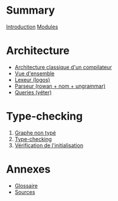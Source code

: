 # Summary

[Introduction](index.md)
[Modules](architecture/modules.md)

# Architecture

- [Architecture classique d'un compilateur](architecture/classic.md)
- [Vue d'ensemble](architecture/overview.md)
- [Lexeur (logos)](architecture/logos.md)
- [Parseur (rowan + nom + ungrammar)](architecture/parsing.md)
- [Queries (yéter)]()

# Type-checking

1. [Graphe non typé]()
2. [Type-checking]()
3. [Vérification de l'initialisation](typechecking/initialization.md)

# Annexes

- [Glossaire](annexes/glossary.md)
- [Sources](annexes/sources.md)
